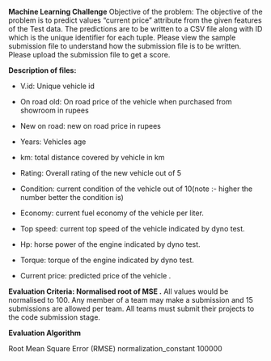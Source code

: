 **Machine Learning Challenge**
Objective of the problem: The objective of the problem is to predict values “current price” attribute from the given features of the Test data. The predictions are to be written to a CSV file along with ID which is the unique identifier for each tuple. Please view the sample submission file to understand how the submission file is to be written. Please upload the submission file to get a score. 

**Description of files:**

* V.id: Unique vehicle id

* On road old: On road price of the vehicle when purchased from showroom in rupees

* New on road: new on road price in rupees

* Years: Vehicles age

* km: total distance covered by vehicle in km

* Rating: Overall rating of the new vehicle out of 5

* Condition: current condition of the vehicle out of 10(note :- higher the number better the condition is)

* Economy: current fuel economy of the vehicle per liter.

* Top speed: current top speed of the vehicle indicated by dyno test.

* Hp: horse power of the engine indicated by dyno test.

* Torque: torque of the engine indicated by dyno test.

* Current price: predicted price of the vehicle .



**Evaluation Criteria: Normalised root of MSE .** All values would be normalised to 100. Any member of a team may make a submission and 15 submissions are allowed per team. All teams must submit their projects to the code submission stage.

**Evaluation Algorithm**

Root Mean Square Error (RMSE)
normalization_constant 100000